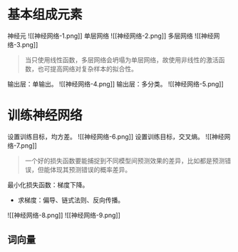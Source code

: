 # 基本组成元素

神经元
![[神经网络-1.png]]
单层网络
![[神经网络-2.png]]
多层网络
![[神经网络-3.png]]

> 当只使用线性函数，多层网络会坍塌为单层网络，故使用非线性的激活函数，也可提高网络对复杂样本的拟合性。

输出层：单输出。
![[神经网络-4.png]]
输出层：多分类。
![[神经网络-5.png]]

# 训练神经网络

设置训练目标，均方差。
![[神经网络-6.png]]
设置训练目标，交叉熵。
![[神经网络-7.png]]

> 一个好的损失函数要能捕捉到不同模型间预测效果的差异，比如都是预测错误，但能体现其预测错误的概率差异。

最小化损失函数：梯度下降。
- 求梯度：偏导、链式法则、反向传播。

![[神经网络-8.png]]
![[神经网络-9.png]]

## 词向量















